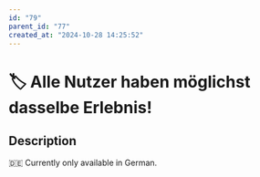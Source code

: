 ```yaml
---
id: "79"
parent_id: "77"
created_at: "2024-10-28 14:25:52"
---
```


# 🏷️ Alle Nutzer haben möglichst dasselbe Erlebnis!

## Description

🇩🇪 Currently only available in German.